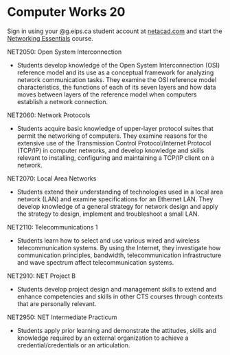 # Computer Works 20

Sign in using your @g.eips.ca student account at [netacad.com](https://www.netacad.com/portal/course/2299983) and start the [Networking Essentials](https://www.netacad.com/portal/course/2299983) course.

NET2050: Open System Interconnection
* Students develop knowledge of the Open System Interconnection (OSI) reference model and its use as a conceptual framework for analyzing network communication tasks. They examine the OSI reference model characteristics, the functions of each of its seven layers and how data moves between layers of the reference model when computers establish a network connection.

NET2060: Network Protocols
* Students acquire basic knowledge of upper-layer protocol suites that permit the networking of computers. They examine reasons for the extensive use of the Transmission Control Protocol/Internet Protocol (TCP/IP) in computer networks, and develop knowledge and skills relevant to installing, configuring and maintaining a TCP/IP client on a network.

NET2070: Local Area Networks
* Students extend their understanding of technologies used in a local area network (LAN) and examine specifications for an Ethernet LAN. They develop knowledge of a general strategy for network design and apply the strategy to design, implement and troubleshoot a small LAN.

NET2110: Telecommunications 1
* Students learn how to select and use various wired and wireless telecommunication systems. By using the Internet, they investigate how communication principles, bandwidth, telecommunication infrastructure and wave spectrum affect telecommunication systems.

NET2910: NET Project B
* Students develop project design and management skills to extend and enhance competencies and skills in other CTS courses through contexts that are personally relevant.

NET2950: NET Intermediate Practicum
* Students apply prior learning and demonstrate the attitudes, skills and knowledge required by an external organization to achieve a credential/credentials or an articulation.